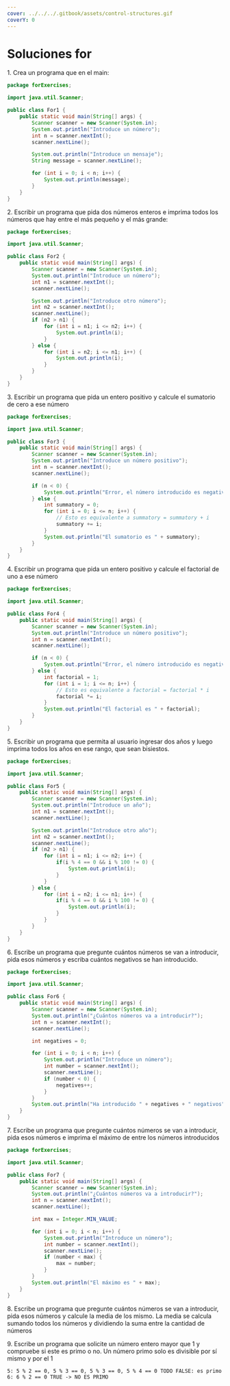 ```yaml
---
cover: ../../../.gitbook/assets/control-structures.gif
coverY: 0
---
```


# Soluciones for

1\. Crea un programa que en el main:

```java
package forExercises;

import java.util.Scanner;

public class For1 {
    public static void main(String[] args) {
        Scanner scanner = new Scanner(System.in);
        System.out.println("Introduce un número");
        int n = scanner.nextInt();
        scanner.nextLine();

        System.out.println("Introduce un mensaje");
        String message = scanner.nextLine();

        for (int i = 0; i < n; i++) {
            System.out.println(message);
        }
    }
}
```

2\. Escribir un programa que pida dos números enteros e imprima todos los números que hay entre el más pequeño y el más grande:

```java
package forExercises;

import java.util.Scanner;

public class For2 {
    public static void main(String[] args) {
        Scanner scanner = new Scanner(System.in);
        System.out.println("Introduce un número");
        int n1 = scanner.nextInt();
        scanner.nextLine();

        System.out.println("Introduce otro número");
        int n2 = scanner.nextInt();
        scanner.nextLine();
        if (n2 > n1) {
            for (int i = n1; i <= n2; i++) {
                System.out.println(i);
            }
        } else {
            for (int i = n2; i <= n1; i++) {
                System.out.println(i);
            }
        }
    }
}
```

3\. Escribir un programa que pida un entero positivo y calcule el sumatorio de cero a ese número

```java
package forExercises;

import java.util.Scanner;

public class For3 {
    public static void main(String[] args) {
        Scanner scanner = new Scanner(System.in);
        System.out.println("Introduce un número positivo");
        int n = scanner.nextInt();
        scanner.nextLine();

        if (n < 0) {
            System.out.println("Error, el número introducido es negativo");
        } else {
            int summatory = 0;
            for (int i = 0; i <= n; i++) {
                // Esto es equivalente a summatory = summatory + i
                summatory += i;
            }
            System.out.println("El sumatorio es " + summatory);
        }
    }
}
```

4\. Escribir un programa que pida un entero positivo y calcule el factorial de uno a ese número

```java
package forExercises;

import java.util.Scanner;

public class For4 {
    public static void main(String[] args) {
        Scanner scanner = new Scanner(System.in);
        System.out.println("Introduce un número positivo");
        int n = scanner.nextInt();
        scanner.nextLine();

        if (n < 0) {
            System.out.println("Error, el número introducido es negativo");
        } else {
            int factorial = 1;
            for (int i = 1; i <= n; i++) {
                // Esto es equivalente a factorial = factorial * i
                factorial *= i;
            }
            System.out.println("El factorial es " + factorial);
        }
    }
}
```

5\. Escribir un programa que permita al usuario ingresar dos años y luego imprima todos los años en ese rango, que sean bisiestos.

```java
package forExercises;

import java.util.Scanner;

public class For5 {
    public static void main(String[] args) {
        Scanner scanner = new Scanner(System.in);
        System.out.println("Introduce un año");
        int n1 = scanner.nextInt();
        scanner.nextLine();

        System.out.println("Introduce otro año");
        int n2 = scanner.nextInt();
        scanner.nextLine();
        if (n2 > n1) {
            for (int i = n1; i <= n2; i++) {
                if(i % 4 == 0 && i % 100 != 0) {
                    System.out.println(i);
                }
            }
        } else {
            for (int i = n2; i <= n1; i++) {
                if(i % 4 == 0 && i % 100 != 0) {
                    System.out.println(i);
                }
            }
        }
    }
}
```

6\. Escribe un programa que pregunte cuántos números se van a introducir, pida esos números y escriba cuántos negativos se han introducido.

```java
package forExercises;

import java.util.Scanner;

public class For6 {
    public static void main(String[] args) {
        Scanner scanner = new Scanner(System.in);
        System.out.println("¿Cuántos números va a introducir?");
        int n = scanner.nextInt();
        scanner.nextLine();

        int negatives = 0;

        for (int i = 0; i < n; i++) {
            System.out.println("Introduce un número");
            int number = scanner.nextInt();
            scanner.nextLine();
            if (number < 0) {
                negatives++;
            }
        }
        System.out.println("Ha introducido " + negatives + " negativos");
    }
}
```

7\. Escribe un programa que pregunte cuántos números se van a introducir, pida esos números e imprima el máximo de entre los números introducidos

```java
package forExercises;

import java.util.Scanner;

public class For7 {
    public static void main(String[] args) {
        Scanner scanner = new Scanner(System.in);
        System.out.println("¿Cuántos números va a introducir?");
        int n = scanner.nextInt();
        scanner.nextLine();

        int max = Integer.MIN_VALUE;

        for (int i = 0; i < n; i++) {
            System.out.println("Introduce un número");
            int number = scanner.nextInt();
            scanner.nextLine();
            if (number < max) {
                max = number;
            }
        }
        System.out.println("El máximo es " + max);
    }
}
```

8\. Escribe un programa que pregunte cuántos números se van a introducir, pida esos números y calcule la media de los mismo. La media se calcula sumando todos los números y dividiendo la suma entre la cantidad de números

9\. Escribe un programa que solicite un número entero mayor que 1 y compruebe si este es primo o no. Un número primo solo es divisible por sí mismo y por el 1

```
5: 5 % 2 == 0, 5 % 3 == 0, 5 % 3 == 0, 5 % 4 == 0 TODO FALSE: es primo 
6: 6 % 2 == 0 TRUE -> NO ES PRIMO
```
